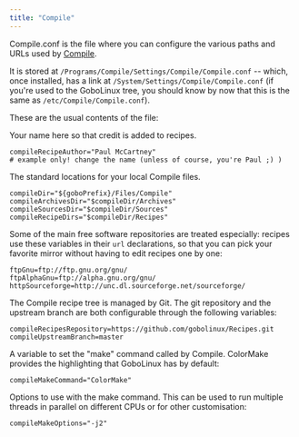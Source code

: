 ```yaml
---
title: "Compile"
---
```


Compile.conf is the file where you can configure the various paths and
URLs used by [Compile](/Commands/Compile).

It is stored at `/Programs/Compile/Settings/Compile/Compile.conf` --
which, once installed, has a link at
`/System/Settings/Compile/Compile.conf` (if you're used to the GoboLinux
tree, you should know by now that this is the same as
`/etc/Compile/Compile.conf`).

These are the usual contents of the file:

Your name here so that credit is added to recipes.
```shell
compileRecipeAuthor="Paul McCartney" 
# example only! change the name (unless of course, you're Paul ;) ) 
```

The standard locations for your local Compile files.
```shell
compileDir="${goboPrefix}/Files/Compile"
compileArchivesDir="$compileDir/Archives"
compileSourcesDir="$compileDir/Sources"
compileRecipeDirs="$compileDir/Recipes"
```

Some of the main free software repositories are treated especially:
recipes use these variables in their `url` declarations, so that you can
pick your favorite mirror without having to edit recipes one by one:
```shell
ftpGnu=ftp://ftp.gnu.org/gnu/ 
ftpAlphaGnu=ftp://alpha.gnu.org/gnu/ 
httpSourceforge=http://unc.dl.sourceforge.net/sourceforge/ 
```

The Compile recipe tree is managed by Git. The git repository and the
upstream branch are both configurable through the following variables:
```shell
compileRecipesRepository=https://github.com/gobolinux/Recipes.git
compileUpstreamBranch=master
```

A variable to set the "make" command called by Compile. ColorMake
provides the highlighting that GoboLinux has by default:
```shell
compileMakeCommand="ColorMake"
```

Options to use with the make command. This can be used to run multiple
threads in parallel on different CPUs or for other customisation:
```shell
compileMakeOptions="-j2"
```
